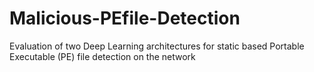 # Malicious-PEfile-Detection
Evaluation of two Deep Learning architectures for static based Portable Executable (PE) file detection on the network
